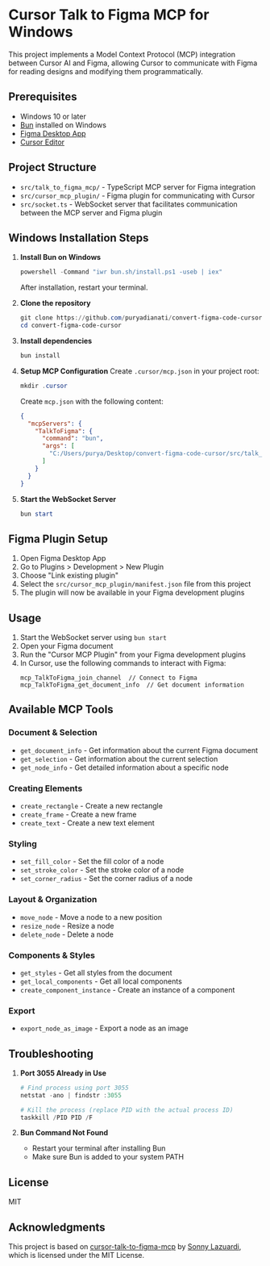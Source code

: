 # Cursor Talk to Figma MCP for Windows

This project implements a Model Context Protocol (MCP) integration between Cursor AI and Figma, allowing Cursor to communicate with Figma for reading designs and modifying them programmatically.

## Prerequisites

- Windows 10 or later
- [Bun](https://bun.sh) installed on Windows
- [Figma Desktop App](https://www.figma.com/downloads/)
- [Cursor Editor](https://cursor.sh/)

## Project Structure

- `src/talk_to_figma_mcp/` - TypeScript MCP server for Figma integration
- `src/cursor_mcp_plugin/` - Figma plugin for communicating with Cursor
- `src/socket.ts` - WebSocket server that facilitates communication between the MCP server and Figma plugin

## Windows Installation Steps

1. **Install Bun on Windows**
   ```powershell
   powershell -Command "iwr bun.sh/install.ps1 -useb | iex"
   ```
   After installation, restart your terminal.

2. **Clone the repository**
   ```powershell
   git clone https://github.com/puryadianati/convert-figma-code-cursor.git
   cd convert-figma-code-cursor
   ```

3. **Install dependencies**
   ```powershell
   bun install
   ```

4. **Setup MCP Configuration**
   Create `.cursor/mcp.json` in your project root:
   ```powershell
   mkdir .cursor
   ```
   
   Create `mcp.json` with the following content:
   ```json
   {
     "mcpServers": {
       "TalkToFigma": {
         "command": "bun",
         "args": [
           "C:/Users/purya/Desktop/convert-figma-code-cursor/src/talk_to_figma_mcp/server.ts"
         ]
       }
     }
   }
   ```

5. **Start the WebSocket Server**
   ```powershell
   bun start
   ```

## Figma Plugin Setup

1. Open Figma Desktop App
2. Go to Plugins > Development > New Plugin
3. Choose "Link existing plugin"
4. Select the `src/cursor_mcp_plugin/manifest.json` file from this project
5. The plugin will now be available in your Figma development plugins

## Usage

1. Start the WebSocket server using `bun start`
2. Open your Figma document
3. Run the "Cursor MCP Plugin" from your Figma development plugins
4. In Cursor, use the following commands to interact with Figma:
   ```
   mcp_TalkToFigma_join_channel  // Connect to Figma
   mcp_TalkToFigma_get_document_info  // Get document information
   ```

## Available MCP Tools

### Document & Selection
- `get_document_info` - Get information about the current Figma document
- `get_selection` - Get information about the current selection
- `get_node_info` - Get detailed information about a specific node

### Creating Elements
- `create_rectangle` - Create a new rectangle
- `create_frame` - Create a new frame
- `create_text` - Create a new text element

### Styling
- `set_fill_color` - Set the fill color of a node
- `set_stroke_color` - Set the stroke color of a node
- `set_corner_radius` - Set the corner radius of a node

### Layout & Organization
- `move_node` - Move a node to a new position
- `resize_node` - Resize a node
- `delete_node` - Delete a node

### Components & Styles
- `get_styles` - Get all styles from the document
- `get_local_components` - Get all local components
- `create_component_instance` - Create an instance of a component

### Export
- `export_node_as_image` - Export a node as an image

## Troubleshooting

1. **Port 3055 Already in Use**
   ```powershell
   # Find process using port 3055
   netstat -ano | findstr :3055
   
   # Kill the process (replace PID with the actual process ID)
   taskkill /PID PID /F
   ```

2. **Bun Command Not Found**
   - Restart your terminal after installing Bun
   - Make sure Bun is added to your system PATH

## License

MIT

## Acknowledgments

This project is based on [cursor-talk-to-figma-mcp](https://github.com/sonnylazuardi/cursor-talk-to-figma-mcp) by [Sonny Lazuardi](https://github.com/sonnylazuardi), which is licensed under the MIT License.
